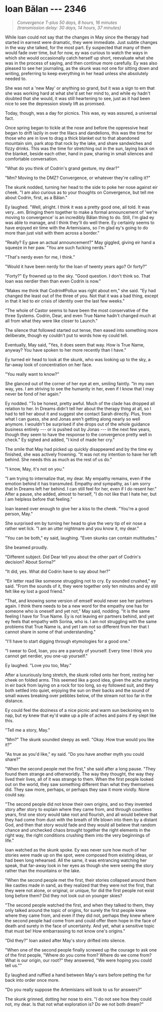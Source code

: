 # Ioan Bălan --- 2346

> *Convergence T-plus 50 days, 8 hours, 16 minutes*  
> *(transmission delay: 30 days, 14 hours, 37 minutes)*

While Ioan could not say that the changes in May since the therapy had started in earnest were dramatic, they were immediate. Just subtle changes in the way she talked, for the most part. Ey suspected that many of them would fade over time, but for now, ey was curious to watch the ways in which she would occasionally catch herself up short, reevaluate what she was in the process of saying, and then continue more carefully. Ey was also pleased to see her journaling, as the skunk was not one for sitting down and writing, preferring to keep everything in her head unless she absolutely needed to.

She was not a 'new May' or anything so grand, but it was a sign to em that she was working hard at what she'd set her mind to, and while ey hadn't doubted that she would, it was still heartening to see, just as it had been nice to see the depression slowly lift as promised.

Today, though, was a day for picnics. This was, ey was assured, a universal fact.

Once spring began to tickle at the nose and before the oppressive heat began to drift lazily in over the lilacs and dandelions, this was the time for those who are in love to drag a thick blanket out to that abandoned mountain sim, park atop that rock by the lake, and share sandwiches and fizzy drinks. This was the time for stretching out in the sun, laying back on the blanket, beside each other, hand in paw, sharing in small silences and comfortable conversation.

"What do you think of Codrin's grand gesture, my dear?"

"Mm? Moving to the DMZ? Convergence, or whatever they're calling it?"

The skunk nodded, turning her head to the side to poke her nose against eir cheek. "I am also curious as to your thoughts on Convergence, but tell me about Codrin, first, as a Bălan."

Ey laughed. "Well, alright. I think it was a pretty good one, all told. It was very...em. Bringing them together to make a formal announcement of 'we're moving to convergence' is an incredibly Bălan thing to do. Still, I'm glad ey was able to manage, and I think they'll do well there. Ey certainly seems to have enjoyed eir time with the Artemisians, so I'm glad ey's going to do more than just visit with them across a border."

"Really? Ey gave an actual announcement?" May giggled, giving eir hand a squeeze in her paw. "You are such fucking nerds."

"That's nerdy even for me, I think."

"Would it have been nerdy for the Ioan of twenty years ago? Or forty?"

"Forty?" Ey frowned up to the sky. "Good question. I don't think so. That Ioan was nerdier then than even Codrin is now."

"Makes me think that Codrin#Pollux was right about em," she said. "Ey had changed the least out of the three of you. Not that it was a bad thing, except in that it led to eir crisis of identity over the last few weeks."

"The whole of Castor seems to have been the most conservative of the three Systems. Codrin, Dear, and even True Name hadn't changed much at all from what they were like closer to Launch."

The silence that followed started out tense, then eased into something more deliberate, though ey couldn't put to words how ey could tell.

Eventually, May said, "Yes, it does seem that way. How is True Name, anyway? You have spoken to her more recently than I have."

Ey turned eir head to look at the skunk, who was looking up to the sky, a far-away look of concentration on her face.

"You really want to know?"

She glanced out of the corner of her eye at em, smiling faintly. "In my own way, yes. I am striving to see the humanity in her, even if I know that I may never be fond of her again."

Ey nodded. "To be honest, pretty awful. Much of the clade has dropped all relation to her. In Dreams didn't tell her about the therapy thing at all, so I had to tell her about it and suggest she contact Sarah directly. Plus, from what I can guess, she and Jonas aren't getting along nearly so well anymore. I wouldn't be surprised if she drops out of the whole guidance business entirely --- or is pushed out by Jonas --- in the next few years, though they seem to have the response to the convergence pretty well in check." Ey sighed and added, "I kind of made her cry."

The smile that May had picked up quickly disappeared and by the time ey finished, she was actively frowning. "It was not my intention to have her left behind. She needs this as much as the rest of us do."

"I know, May, it's not on you."

"I am trying to internalize that, my dear. My empathy remains, even if the emotion behind it has transmuted. Empathy *and* sympathy, as I am sorry that In Dreams left her behind. I can still feel for her, even if I do resent her." After a pause, she added, almost to herself, "I do not like that I hate her, but I am helpless before that feeling."

Ioan leaned over enough to give her a kiss to the cheek. "You're a good person, May."

She surprised em by turning her head to give the very tip of eir nose a rather wet lick. "I am an utter nightmare and you know it, my dear."

"You can be both," ey said, laughing. "Even skunks can contain multitudes."

She beamed proudly.

"Different subject. Did Dear tell you about the other part of Codrin's decision? About Sorina?"

"It did, yes. What did Codrin have to say about her?"

"Eir letter read like someone struggling not to cry. Ey sounded crushed," ey said. "From the sounds of it, they were together only ten minutes and ey still felt like ey lost a good friend."

"That, and knowing some version of emself would never see her partners again. I think there needs to be a new word for the empathy one has for someone who is oneself and yet not," May said, nodding. "It is the same feeling I have for True Name. Ey is not leaving eir partners behind, and yet ey feels that empathy with Sorina, who is. I am not struggling with the same problems that True Name is, and yet I am not so different from her that I cannot share in some of that understanding."

"I'll have to start digging through etymologies for a good one."

"I swear to God, Ioan, you are a parody of yourself. Every time I think you cannot get nerdier, you one-up yourself."

Ey laughed. "Love you too, May."

After a luxuriously long stretch, the skunk rolled onto her front, resting her cheek on folded arms. This seemed like a good idea, given the ache starting in eir back from laying on a rock for too long, so ey followed suit, and they both settled into quiet, enjoying the sun on their backs and the sound of small waves breaking over pebbles below, of the stream not too far in the distance.

Ey could feel the doziness of a nice picnic and warm sun beckoning em to nap, but ey knew that ey'd wake up a pile of aches and pains if ey slept like this.

"Tell me a story, May."

"Mm?" The skunk sounded sleepy as well. "Okay. How true would you like it?"

"As true as you'd like," ey said. "Do you have another myth you could share?"

"When the second people met the first," she said after a long pause. "They found them strange and otherworldly. The way they thought, the way they lived their lives, all of it was strange to them. When the first people looked out on the world, they saw something different than what they themselves did. They saw more, perhaps, or perhaps they saw it more vividly. None could say.

"The second people did not know their own origins, and so they invented story after story to explain where they came from, and through countless years, first one story would take root and flourish, and all would believe that they had come from dust with the breath of life blown into them by a distant God, and then that story would fade and they would all believe that random chance and unchecked chaos brought together the right elements in the right way, the right conditions crushing them into the very beginnings of life."

Ioan watched as the skunk spoke. Ey was never sure how much of her stories were made up on the spot, were composed from existing ideas, or had been long rehearsed. All the same, it was entrancing watching her speak, that far-away look in her eyes as though she were seeing the story rather than the mountains or the lake.

"When the second people met the first, their stories collapsed around them like castles made in sand, as they realized that they were not the first, that they were not alone, or original, or unique, for did the first people not exist long before them? Did they not look out on younger skies?

"The second people watched the first, and when they talked to them, they only talked around the topic of origins, for surely the first people knew where they came from, and even if they did not, perhaps they knew where the second people had come from and could offer them hope in the face of death and surety in the face of uncertainty. And yet, what a sensitive topic that must be! How embarrassing to not know one's origins."

"Did they?" Ioan asked after May's story drifted into silence.

"When one of the second people finally screwed up the courage to ask one of the first people, "Where do you come from? Where do we come from? What is our origin, our root?" they answered, "We were hoping you could tell us.""

Ey laughed and ruffled a hand between May's ears before petting the fur back into order once more.

"Do you really suppose the Artemisians will look to us for answers?"

The skunk grinned, dotting her nose to eirs. "I do not see how they could not, my dear. Is that not what exploration is? Do we not both dream?"

